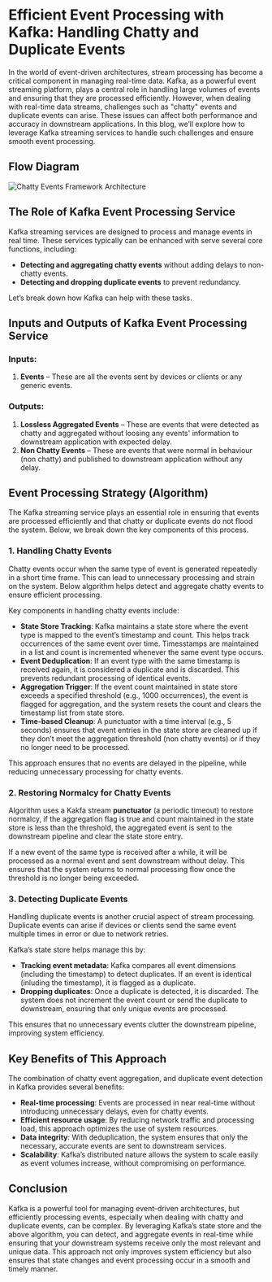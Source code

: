 # Efficient Event Processing with Kafka: Handling Chatty and Duplicate Events

In the world of event-driven architectures, stream processing has become a critical component in managing real-time data. Kafka, as a powerful event streaming platform, plays a central role in handling large volumes of events and ensuring that they are processed efficiently. However, when dealing with real-time data streams, challenges such as "chatty" events and duplicate events can arise. These issues can affect both performance and accuracy in downstream applications. In this blog, we’ll explore how to leverage Kafka streaming services to handle such challenges and ensure smooth event processing.

## Flow Diagram

![Chatty Events Framework Architecture](https://pradeep-ganachari.github.io/blogs/chatty/ChattyEvents.png)

## The Role of Kafka Event Processing Service

Kafka streaming services are designed to process and manage events in real time. These services typically can be enhanced with serve several core functions, including:

- **Detecting and aggregating chatty events** without adding delays to non-chatty events.
- **Detecting and dropping duplicate events** to prevent redundancy.

Let’s break down how Kafka can help with these tasks.

## Inputs and Outputs of Kafka Event Processing Service

### Inputs:
1. **Events** – These are all the events sent by devices or clients or any generic events. 

### Outputs:
1. **Lossless Aggregated Events** – These are events that were detected as chatty and aggregated without loosing any events' information to downstream application with expected delay.
1. **Non Chatty Events** – These are events that were normal in behaviour (non chatty) and published to downstream application without any delay.

## Event Processing Strategy (Algorithm)

The Kafka streaming service plays an essential role in ensuring that events are processed efficiently and that chatty or duplicate events do not flood the system. Below, we break down the key components of this process.

### 1. Handling Chatty Events

Chatty events occur when the same type of event is generated repeatedly in a short time frame. This can lead to unnecessary processing and strain on the system. Below algprithm helps detect and aggregate chatty events to ensure efficient processing.

Key components in handling chatty events include:
- **State Store Tracking**: Kafka maintains a state store where the event type is mapped to the event’s timestamp and count. This helps track occurrences of the same event over time. Timesstamps are maintained in a list and count is incremented whenever the same event type occurs.
- **Event Deduplication**: If an event type with the same timestamp is received again, it is considered a duplicate and is discarded. This prevents redundant processing of identical events.
- **Aggregation Trigger**: If the event count maintained in state store exceeds a specified threshold (e.g., 1000 occurrences), the event is flagged for aggregation, and the system resets the count and clears the timestamp list from state store.
- **Time-based Cleanup**: A punctuator with a time interval (e.g., 5 seconds) ensures that event entries in the state store are cleaned up if they don’t meet the aggregation threshold (non chatty events) or if they no longer need to be processed.

This approach ensures that no events are delayed in the pipeline, while reducing unnecessary processing for chatty events.

### 2. Restoring Normalcy for Chatty Events

Algorithm uses a Kakfa stream **punctuator** (a periodic timeout) to restore normalcy, if the aggregation flag is true and count maintained in the state store is less than the threshold, the aggregated event is sent to the downstream pipeline and clear the state store entry.

If a new event of the same type is received after a while, it will be processed as a normal event and sent downstream without delay. This ensures that the system returns to normal processing flow once the threshold is no longer being exceeded.

### 3. Detecting Duplicate Events

Handling duplicate events is another crucial aspect of stream processing. Duplicate events can arise if devices or clients send the same event multiple times in error or due to network retries. 

Kafka’s state store helps manage this by:
- **Tracking event metadata**: Kafka compares all event dimensions (including the timestamp) to detect duplicates. If an event is identical (inluding the timestamp), it is flagged as a duplicate.
- **Dropping duplicates**: Once a duplicate is detected, it is discarded. The system does not increment the event count or send the duplicate to downstream, ensuring that only unique events are processed.

This ensures that no unnecessary events clutter the downstream pipeline, improving system efficiency.

## Key Benefits of This Approach

The combination of chatty event aggregation, and duplicate event detection in Kafka provides several benefits:

- **Real-time processing**: Events are processed in near real-time without introducing unnecessary delays, even for chatty events.
- **Efficient resource usage**: By reducing network traffic and processing load, this approach optimizes the use of system resources.
- **Data integrity**: With deduplication, the system ensures that only the necessary, accurate events are sent to downstream services.
- **Scalability**: Kafka’s distributed nature allows the system to scale easily as event volumes increase, without compromising on performance.

## Conclusion

Kafka is a powerful tool for managing event-driven architectures, but efficiently processing events, especially when dealing with chatty and duplicate events, can be complex. By leveraging Kafka’s state store and the above algorithm, you can detect, and aggregate events in real-time while ensuring that your downstream systems receive only the most relevant and unique data. This approach not only improves system efficiency but also ensures that state changes and event processing occur in a smooth and timely manner.

